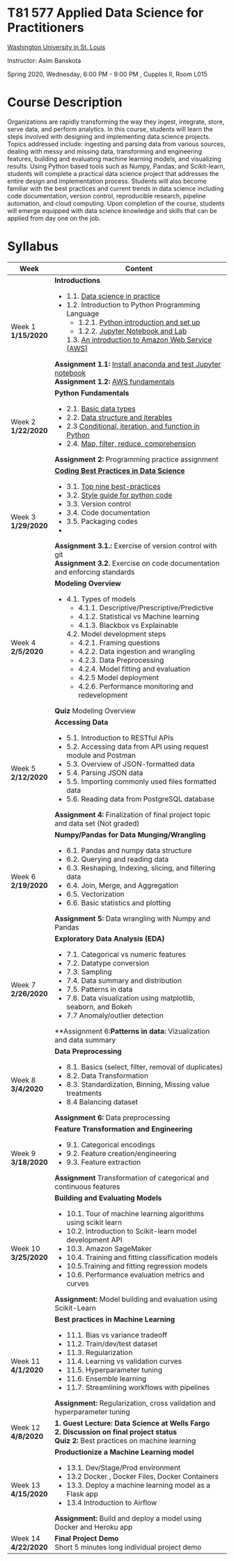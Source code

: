 # T81 577 Applied Data Science for Practitioners

[Washington University in St. Louis](https://wustl.edu/)

Instructor: Asim Banskota

Spring 2020, Wednesday, 6:00 PM - 9:00 PM , Cupples II, Room L015

# Course Description

Organizations are rapidly transforming the way they ingest, integrate, store, serve data, and perform
analytics. In this course, students will learn the steps involved with designing and implementing data
science projects. Topics addressed include: ingesting and parsing data from various sources, dealing with
messy and missing data, transforming and engineering features, building and evaluating machine learning models, and
visualizing results. Using Python based tools such as Numpy, Pandas, and Scikit-learn, students will
complete a practical data science project that addresses the entire design and implementation process.
Students will also become familiar with the best practices and current trends in data science including
code documentation, version control, reproducible research, pipeline automation, and cloud computing. Upon completion of the course, students will emerge equipped with data science knowledge and skills that can be applied from day one on the job.

# Syllabus

Week|Content
----|----
Week 1 <br> **1/15/2020** |**Introductions** <ul><li>1.1. [Data science in practice](weekly_materials/week1/docs/data-science-in-practice.md) <li> 1.2. Introduction to Python Programming Language <ul> <li> 1.2.1. [Python introduction and set up](weekly_materials/week1/docs/python-introduction-and-set-up.md) <li> 1.2.2. [Jupyter Notebook and Lab](weekly_materials/week1/docs/jupyter-notebook-and-lab.md)  </ul> 1.3. [An introduction to Amazon Web Service (AWS)](weekly_materials/week1/docs/an-introduction-to-aws.md) </ul>**Assignment 1.1:** [Install anaconda and test Jupyter notebook](weekly_materials/week1/assignments/assignment-1.md) <br>**Assignment 1.2:** [AWS fundamentals](weekly_materials/week1/assignments/assignment-2.md) </ul>
Week 2 <br> **1/22/2020** |**Python Fundamentals** <ul><li> 2.1. [Basic data types](weekly_materials/week2/notebooks/basic-data-types.ipynb) <li> 2.2. [Data structure and iterables](weekly_materials/week2/notebooks/data-structure-and-iterables.ipynb)<li> 2.3 [Conditional, iteration, and function in Python](weekly_materials/week2/notebooks/conditional_iteration_function.ipynb)<li>2.4. [Map, filter, reduce, comprehension](weekly_materials/week2/notebooks/map-filter-reduce-comprehension.ipynb) </ul>**Assignment 2:** Programming practice assignment</ul>
Week 3 <br> **1/29/2020** |[**Coding Best Practices in Data Science** ](weekly_materials/week3/docs/coding-best-practices-in-data-science.md)<ul><li> 3.1. [Top nine best-practices](weekly_materials/week3/docs/top-nine-best-practices.md) <li> 3.2. [Style guide for python code](weekly_materials/week3/docs/style-guide-for-python-code.md)<li>3.3. Version control <li> 3.4. Code documentation <li> 3.5. Packaging codes <li> </ul>**Assignment 3.1.:** Exercise of version control with git <br> **Assignment 3.2.** Exercise on code documentation and enforcing standards </ul>
Week 4 <br> **2/5/2020** |**Modeling Overview** <ul><li> 4.1. Types of models <ul><li> 4.1.1. Descriptive/Prescriptive/Predictive <li> 4.1.2. Statistical vs Machine learning <li> 4.1.3. Blackbox vs Explainable </ul> 4.2. Model development steps <ul><li> 4.2.1. Framing questions <li> 4.2.2. Data ingestion and wrangling <li> 4.2.3. Data Preprocessing <li> 4.2.4. Model fitting and evaluation <li> 4.2.5 Model deployment <li> 4.2.6. Performance monitoring and redevelopment </ul></ul> **Quiz** Modeling Overview </ul>
Week 5 <br> **2/12/2020**| **Accessing Data** <ul><li> 5.1. Introduction to RESTful APIs <li> 5.2. Accessing data from API using request module and Postman <li> 5.3. Overview of JSON-formatted data <li> 5.4. Parsing JSON data <li> 5.5. Importing commonly used files formatted data <li> 5.6. Reading data from PostgreSQL database </ul> **Assignment 4:** Finalization of final project topic and data set (Not graded)</ul>
Week 6 <br> **2/19/2020**| **Numpy/Pandas for Data Munging/Wrangling** <ul><li> 6.1. Pandas and numpy data structure <li> 6.2. Querying and reading data <li> 6.3. Reshaping, Indexing, slicing, and filtering data <li> 6.4. Join, Merge, and Aggregation <li> 6.5. Vectorization <li> 6.6. Basic statistics and plotting </ul> **Assignment 5:** Data wrangling with Numpy and Pandas </ul>
Week 7 <br> **2/26/2020**| **Exploratory Data Analysis (EDA)** <ul><li> 7.1. Categorical vs numeric features <li> 7.2. Datatype conversion <li> 7.3. Sampling <li> 7.4. Data summary and distribution <li> 7.5. Patterns in data <li> 7.6. Data visualization using matplotlib, seaborn, and Bokeh <li> 7.7 Anomaly/outlier detection </ul> **Assignment 6:**Patterns in data:** Vizualization and data summary </ul>
Week 8 <br> **3/4/2020**| **Data Preprocessing** <ul><li> 8.1. Basics (select, filter, removal of duplicates)<li> 8.2. Data Transformation <li> 8.3. Standardization, Binning, Missing value treatments <li> 8.4 Balancing dataset </ul> **Assignment 6:** Data preprocessing </ul>
Week 9 <br> **3/18/2020** | **Feature Transformation and Engineering** <ul><li> 9.1. Categorical encodings <li> 9.2. Feature creation/engineering <li> 9.3. Feature extraction </ul> **Assignment** Transformation of categorical and continuous features </ul>
Week 10 <br> **3/25/2020** |**Building and Evaluating Models** <ul><li>10.1. Tour of machine learning algorithms using scikit learn <li> 10.2. Introduction to Scikit-learn model development API <li> 10.3. Amazon SageMaker <li> 10.4. Training and fitting classification models <li> 10.5.Training and fitting regression models <li> 10.6. Performance evaluation metrics and curves </ul> **Assignment:** Model building and evaluation using Scikit-Learn </ul>
Week 11 <br> **4/1/2020** | **Best practices in Machine Learning** <ul><li> 11.1. Bias vs variance tradeoff <li> 11.2. Train/dev/test dataset <li> 11.3. Regularization <li> 11.4. Learning vs validation curves <li> 11.5. Hyperparameter tuning <li> 11.6. Ensemble learning <li> 11.7. Streamlining workflows with pipelines </ul> **Assignment:** Regularization, cross validation and hyperparameter tuning </ul>
Week 12 <br> **4/8/2020** | **1. Guest Lecture: Data Science at Wells Fargo** <br> **2. Discussion on final project status** <br> **Quiz 2:** Best practices on machine learning 
Week 13 <br> **4/15/2020** | **Productionize a Machine Learning model** <ul><li> 13.1. Dev/Stage/Prod environment <li> 13.2 Docker , Docker Files, Docker Containers <li> 13.3. Deploy a machine learning model as a Flask app <li> 13.4 Introduction to Airflow </ul> **Assignment:** Build and deploy a model using Docker and Heroku app </ul>
Week 14 <br> **4/22/2020** | **Final Project Demo** <br> Short 5 minutes long individual project demo
